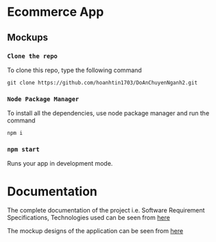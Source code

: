 # Ecommerce App

## Mockups

### `Clone the repo`

To clone this repo, type the following command

```
git clone https://github.com/hoanhtin1703/DoAnChuyenNganh2.git
```

### `Node Package Manager`

To install all the dependencies, use node package manager and run the command

```
npm i
```

### `npm start`

Runs your app in development mode.


# Documentation

The complete documentation of the project i.e. Software Requirement Specifications, Technologies used can be seen from [here](https://docs.google.com/document/d/1I253JrdKuB3wEQxKVfp_DK8Kuxfb8WrvGbtDqrCsHEc)

The mockup designs of the application can be seen from [here](https://docs.google.com/presentation/d/1Imw0qHmIPhe_0FL_rpanTAoip-ps9dP-YuZRfTybnIM/edit#slide=id.gc6fa3c898_0_0)
